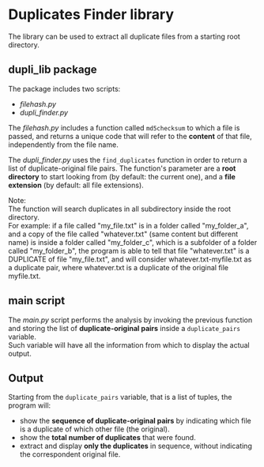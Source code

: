 # Duplicates Finder library
The library can be used to extract all duplicate files
from a starting root directory.<br>

## dupli_lib package
The package includes two scripts:
* *filehash.py*
* *dupli_finder.py*

The *filehash.py* includes a function called `md5checksum` to
which a file is passed, and returns a unique code that will
refer to the **content** of that file, independently from the 
file name.<br>

The *dupli_finder.py* uses the `find_duplicates` function in
order to return a list of duplicate-original file pairs. 
The function's parameter are a **root directory** to start looking
from (by default: the current one), and a **file extension**
(by default: all file extensions).<br>

Note:<br>
The function will search duplicates in all subdirectory inside
the root directory.<br>For example: if a file called "my_file.txt"
is in a folder called "my_folder_a", and a copy of the file called
"whatever.txt" (same content but different name) is inside a folder 
called "my_folder_c", which is a subfolder of a folder called "my_folder_b", 
the program is able to tell that file "whatever.txt" is a DUPLICATE of
file "my_file.txt", and will consider whatever.txt-myfile.txt as a duplicate
pair, where whatever.txt is a duplicate of the original file myfile.txt.



## main script
The *main.py* script performs the analysis by invoking the previous
function and storing the list of **duplicate-original pairs** inside
a `duplicate_pairs` variable.<br>
Such variable will have all the information from which to display the
actual output.<br>


## Output
Starting from the `duplicate_pairs` variable, that is a list of tuples,
the program will:
- show the **sequence of duplicate-original pairs** by indicating which file
is a duplicate of which other file (the original).
- show the **total number of duplicates** that were found.
- extract and display **only the duplicates** in sequence, without indicating
the correspondent original file.